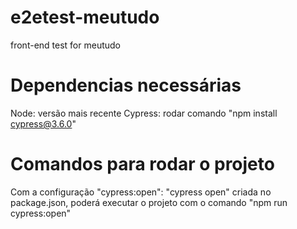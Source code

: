 # e2etest-meutudo
front-end test for meutudo

# Dependencias necessárias
Node: versão mais recente
Cypress: rodar comando "npm install cypress@3.6.0"

# Comandos para rodar o projeto
Com a configuração "cypress:open": "cypress open" criada no package.json, poderá executar o projeto com o comando "npm run cypress:open"